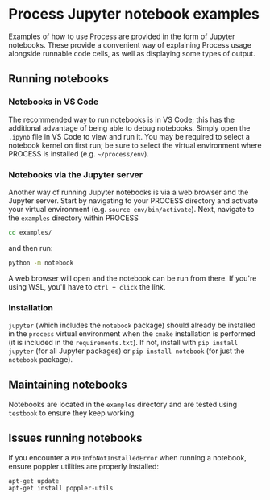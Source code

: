 # Process Jupyter notebook examples

Examples of how to use Process are provided in the form of Jupyter notebooks. These provide a convenient way of explaining Process usage alongside runnable code cells, as well as displaying some types of output.

## Running notebooks

### Notebooks in VS Code

The recommended way to run notebooks is in VS Code; this has the additional advantage of being able to debug notebooks. Simply open the `.ipynb` file in VS Code to view and run it. You may be required to select a notebook kernel on first run; be sure to select the virtual environment where PROCESS is installed (e.g. `~/process/env`).

### Notebooks via the Jupyter server

Another way of running Jupyter notebooks is via a web browser and the Jupyter server. Start by navigating to your PROCESS directory and activate your virtual environment (e.g. `source env/bin/activate`). Next, navigate to the `examples` directory within PROCESS

```bash
cd examples/
```

and then run:

```bash
python -m notebook
```

A web browser will open and the notebook can be run from there. If you're using WSL, you'll have to `ctrl + click` the link.

### Installation

`jupyter` (which includes the `notebook` package) should already be installed in the `process` virtual environment when the `cmake` installation is performed (it is included in the `requirements.txt`). If not, install with `pip install jupyter` (for all Jupyter packages) or `pip install notebook` (for just the `notebook` package).

## Maintaining notebooks
Notebooks are located in the `examples` directory and are tested using `testbook` to ensure they keep working.


## Issues running notebooks

If you encounter a `PDFInfoNotInstalledError` when running a notebook, ensure poppler utilities are properly installed:

```bash
apt-get update
apt-get install poppler-utils
```